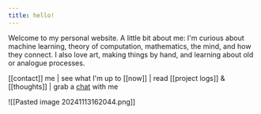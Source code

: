 ```yaml
---
title: hello!
---
```

Welcome to my personal website. A little bit about me: I'm curious about machine learning, theory of computation, mathematics, the mind, and how they connect. I also love art, making things by hand, and learning about old or analogue processes.

[[contact]] me | see what I'm up to [[now]]  | read [[project logs]]  & [[thoughts]] | grab a [chat](https://cal.com/malaikaaiyar/) with me

![[Pasted image 20241113162044.png]]
